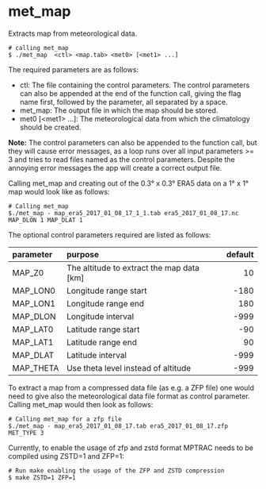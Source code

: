 # met_map 

Extracts map from meteorological data.

```
# calling met_map
$ ./met_map  <ctl> <map.tab> <met0> [<met1> ...]
```

The required parameters are as follows:

* ctl: The file containing the control parameters. The control parameters can also be appended at the end of the function call, giving the flag name first, followed by the parameter, all separated by a space.
* met_map: The output file in which the map should be stored.
* met0 \[\<met1\> ...]: The meteorological data from which the climatology should be created.

**Note:** The control parameters can also be appended to the function call, but they will cause error messages, as a loop runs over all input parameters >= 3 and tries to read files named as the control parameters. Despite the annoying error messages the app will create a correct output file. 

Calling met_map and creating out of the 0.3° x 0.3° ERA5 data on a 1° x 1° map would look like as follows:

```
# Calling met_map
$./met_map - map_era5_2017_01_08_17_1_1.tab era5_2017_01_08_17.nc MAP_DLON 1 MAP_DLAT 1
```

The optional control parameters required are listed as follows:

| parameter | purpose | default | 
|:-----------|:---------|---------:|
| MAP_Z0 | The altitude to extract the map data [km]| 10 |
| MAP_LON0 | Longitude range start | -180 |
| MAP_LON1 | Longitude range end | 180 |
| MAP_DLON | Longitude interval | -999 |
| MAP_LAT0 | Latitude range start | -90 |
| MAP_LAT1 | Latitude range end | 90 |
| MAP_DLAT | Latitude interval | -999 |
| MAP_THETA | Use theta level instead of altitude | -999 |

To extract a map from a compressed data file (as e.g. a ZFP file) one would need to give also the meteorological data file format as control parameter. Calling met_map would then look as follows:

```
# Calling met_map for a zfp file
$./met_map - map_era5_2017_01_08_17.tab era5_2017_01_08_17.zfp MET_TYPE 3
```

Currently, to enable the usage of zfp and zstd format MPTRAC needs to be compiled using ZSTD=1 and ZFP=1:

```
# Run make enabling the usage of the ZFP and ZSTD compression
$ make ZSTD=1 ZFP=1
````
